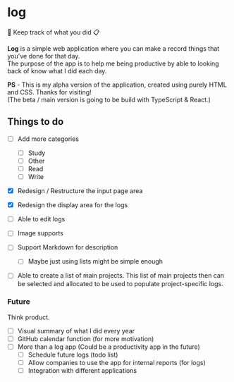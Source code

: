 # log
🌳 Keep track of what you did 📋   

**Log** is a simple web application where you can make a record things that you've done for that day.   
The purpose of the app is to help me being productive by able to looking back of know what I did each day.

**PS** - This is my alpha version of the application, created using purely HTML and CSS. Thanks for visiting!    
(The beta / main version is going to be build with TypeScript & React.)

## Things to do
- [ ] Add more categories
  - [ ] Study
  - [ ] Other
  - [ ] Read
  - [ ] Write
- [x] Redesign / Restructure the input page area
- [x] Redesign the display area for the logs
- [ ] Able to edit logs
- [ ] Image supports
- [ ] Support Markdown for description
  - [ ] Maybe just using lists might be simple enough
- [ ] Able to create a list of main  projects. This list of main projects then can be selected and allocated to be used to populate project-specific logs.


### Future
Think product.

- [ ] Visual summary of what I did every year
- [ ] GitHub calendar function (for more motivation)
- [ ] More than a log app (Could be a productivity app in the future)
  - [ ] Schedule future logs (todo list)
  - [ ] Allow companies to use the app for internal reports (for logs)
  - [ ] Integration with different applications